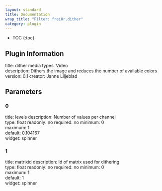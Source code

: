 ```yaml
---
layout: standard
title: Documentation
wrap_title: "Filter: frei0r.dither"
category: plugin
---
```

* TOC
{:toc}

## Plugin Information

title: dither
media types:
Video  
description: Dithers the image and reduces the number of available colors
version: 0.1
creator: Janne Liljeblad

## Parameters

### 0

title: levels  description:
Number of values per channel  
type: float
readonly: no
required: no
minimum: 0  
maximum: 1  
default: 0.104167  
widget: spinner  

### 1

title: matrixid  description:
Id of matrix used for dithering  
type: float
readonly: no
required: no
minimum: 0  
maximum: 1  
default: 1  
widget: spinner  

